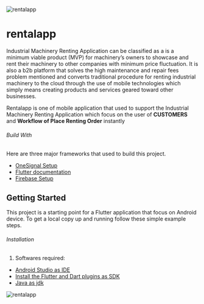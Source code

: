 ![rentalapp](https://firebasestorage.googleapis.com/v0/b/rentalapp-fa5bd.appspot.com/o/email%2FheaderImage.PNG?alt=media&token=d5bbed07-9ff1-4530-8389-184188ab1b1b)
# rentalapp

Industrial Machinery Renting Application can be classified as a is a minimum viable product (MVP) for machinery’s owners to showcase and rent their machinery to other companies with minimum price fluctuation. It is also a b2b platform that solves the high maintenance and repair fees problem mentioned and converts traditional procedure for renting industrial machinery to the cloud through the use of mobile technologies which simply means creating products and services geared toward other businesses.

Rentalapp is one of mobile application that used to support the Industrial Machinery Renting Application which focus on the user of **CUSTOMERS** and **Workflow of Place Renting Order** instantly 

###### Build With
Here are three major frameworks that used to build this project.
- [OneSignal Setup](https://documentation.onesignal.com/docs/flutter-sdk-setup)
- [Flutter documentation](https://flutter.dev/docs)
- [Firebase Setup](https://firebase.google.com/docs/flutter/setup?platform=android)

## Getting Started

This project is a starting point for a Flutter application that focus on Android device. To get a local copy up and running follow these simple example steps.

###### Installation
1. Softwares required:
  - [Android Studio as IDE](https://developer.android.com/studio)
  - [Install the Flutter and Dart plugins as SDK](https://flutter.dev/docs/get-started/editor)
  - [Java as jdk](https://docs.oracle.com/en/java/javase/11/install/installation-jdk-microsoft-windows-platforms.html#GUID-C11500A9-252C-46FE-BB17-FC5A9528EAEB)

![rentalapp](https://firebasestorage.googleapis.com/v0/b/rentalapp-fa5bd.appspot.com/o/email%2FbottomImage.PNG?alt=media&token=f766e653-0fd4-4e6d-980f-4aeaaae75024)

